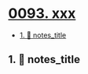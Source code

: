 # [0093. xxx](https://github.com/tnotesjs/TNotes.nodejs/tree/main/notes/0093.%20xxx)

<!-- region:toc -->

- [1. 📒 notes_title](#1--notes_title)

<!-- endregion:toc -->

## 1. 📒 notes_title
